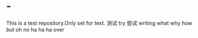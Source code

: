 # -
This is a test repository.Only set for text.
测试
try
尝试
writing
what
why
how 
but 
oh
no
ha
ha
ha
over
